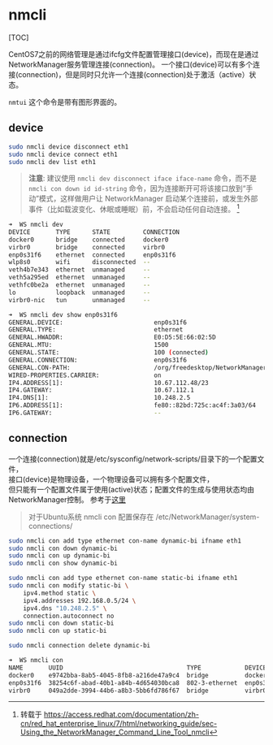 # nmcli

[TOC]

CentOS7之前的网络管理是通过ifcfg文件配置管理接口(device)，而现在是通过NetworkManager服务管理连接(connection)。
一个接口(device)可以有多个连接(connection)，但是同时只允许一个连接(connection)处于激活（active）状态。

`nmtui` 这个命令是带有图形界面的。

## device
```sh
sudo nmcli device disconnect eth1
sudo nmcli device connect eth1
sudo nmcli dev list eth1
```

> **注意**: 建议使用 `nmcli dev disconnect iface iface-name` 命令，而不是 `nmcli con down id id-string` 命令，因为连接断开可将该接口放到“手动”模式，这样做用户让 NetworkManager 启动某个连接前，或发生外部事件（比如载波变化、休眠或睡眠）前，不会启动任何自动连接。 [^1]

```sh
➜  WS nmcli dev
DEVICE       TYPE      STATE         CONNECTION
docker0      bridge    connected     docker0
virbr0       bridge    connected     virbr0
enp0s31f6    ethernet  connected     enp0s31f6
wlp8s0       wifi      disconnected  --
veth4b7e343  ethernet  unmanaged     --
veth5a295ed  ethernet  unmanaged     --
vethfc0be2a  ethernet  unmanaged     --
lo           loopback  unmanaged     --
virbr0-nic   tun       unmanaged     --

➜  WS nmcli dev show enp0s31f6
GENERAL.DEVICE:                         enp0s31f6
GENERAL.TYPE:                           ethernet
GENERAL.HWADDR:                         E0:D5:5E:66:02:5D
GENERAL.MTU:                            1500
GENERAL.STATE:                          100 (connected)
GENERAL.CONNECTION:                     enp0s31f6
GENERAL.CON-PATH:                       /org/freedesktop/NetworkManager/ActiveConnection/1
WIRED-PROPERTIES.CARRIER:               on
IP4.ADDRESS[1]:                         10.67.112.48/23
IP4.GATEWAY:                            10.67.112.1
IP4.DNS[1]:                             10.248.2.5
IP6.ADDRESS[1]:                         fe80::82bd:725c:ac4f:3a03/64
IP6.GATEWAY:                            --
```

## connection
一个连接(connection)就是/etc/sysconfig/network-scripts/目录下的一个配置文件，  
接口(device)是物理设备，一个物理设备可以拥有多个配置文件，  
但只能有一个配置文件属于使用(active)状态；配置文件的生成与使用状态均由NetworkManager控制。 参考于[这里](https://www.jianshu.com/p/5d5560e9e26a)

> 对于Ubuntu系统 nmcli con 配置保存在 /etc/NetworkManager/system-connections/

```sh
sudo nmcli con add type ethernet con-name dynamic-bi ifname eth1
sudo nmcli con down dynamic-bi
sudo nmcli con up dynamic-bi
sudo nmcli con show dynamic-bi

sudo nmcli con add type ethernet con-name static-bi ifname eth1
sudo nmcli con modify static-bi \
    ipv4.method static \
    ipv4.addresses 192.168.0.5/24 \
    ipv4.dns "10.248.2.5" \
    connection.autoconnect no
sudo nmcli con down static-bi
sudo nmcli con up static-bi

sudo nmcli connection delete dynamic-bi
```

```sh
➜  WS nmcli con
NAME       UUID                                  TYPE            DEVICE
docker0    e9742bba-8ab5-4045-8fb8-a216de47a9c4  bridge          docker0
enp0s31f6  38254c6f-abad-40b1-a84b-4d654030bca8  802-3-ethernet  enp0s31f6
virbr0     049a2dde-3994-44b6-a8b3-5bb6fd786f67  bridge          virbr0
```


[^1]: 转载于 https://access.redhat.com/documentation/zh-cn/red_hat_enterprise_linux/7/html/networking_guide/sec-Using_the_NetworkManager_Command_Line_Tool_nmcli


